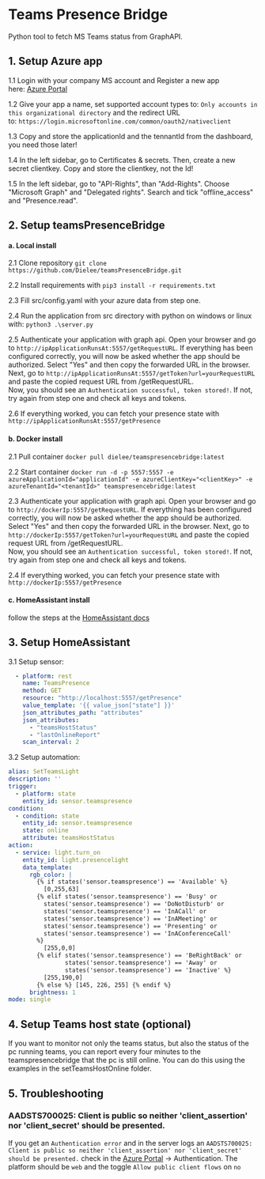 # Teams Presence Bridge
Python tool to fetch MS Teams status from GraphAPI.

## 1. Setup Azure app

1.1 Login with your company MS account and Register a new app here: [Azure Portal](https://portal.azure.com/#blade/Microsoft_AAD_RegisteredApps/ApplicationsListBlade)

1.2 Give your app a name, set supported account types to: `Only accounts in this organizational directory` and the redirect URL to: `https://login.microsoftonline.com/common/oauth2/nativeclient`

1.3 Copy and store the applicationId and the tennantId from the dashboard, you need those later!

1.4 In the left sidebar, go to Certificates & secrets. Then, create a new secret clientkey. Copy and store the clientkey, not the Id!

1.5 In the left sidebar, go to "API-Rights", than "Add-Rights". Choose "Microsoft Graph" and "Delegated rights". Search and tick "offline_access" and "Presence.read".

##  2. Setup teamsPresenceBridge
#### a. Local install

2.1 Clone repository `git clone https://github.com/Dielee/teamsPresenceBridge.git`

2.2 Install requirements with `pip3 install -r requirements.txt`

2.3 Fill src/config.yaml with your azure data from step one.

2.4 Run the application from src directory with python on windows or linux with:
`python3 .\server.py`

2.5 Authenticate your application with graph api. Open your browser and go to `http://ipApplicationRunsAt:5557/getRequestURL`. 
If everything has been configured correctly, you will now be asked whether the app should be authorized. 
Select "Yes" and then copy the forwarded URL in the browser. 
Next, go to `http://ipApplicationRunsAt:5557/getToken?url=yourRequestURL` and paste the copied request URL from /getRequestURL.  
Now, you should see an `Authentication successful, token stored!`. If not, try again from step one and check all keys and tokens.

2.6 If everything worked, you can fetch your presence state with `http://ipApplicationRunsAt:5557/getPresence` 

#### b. Docker install

2.1 Pull container `docker pull dielee/teamspresencebridge:latest`

2.2 Start container `docker run -d -p 5557:5557 -e azureApplicationId="applicationId" -e azureClientKey="<clientKey>" -e azureTenantId="<tenantId>" teamspresencebridge:latest`

2.3 Authenticate your application with graph api. Open your browser and go to `http://dockerIp:5557/getRequestURL`. 
If everything has been configured correctly, you will now be asked whether the app should be authorized. 
Select "Yes" and then copy the forwarded URL in the browser. 
Next, go to `http://dockerIp:5557/getToken?url=yourRequestURL` and paste the copied request URL from /getRequestURL.  
Now, you should see an `Authentication successful, token stored!`. If not, try again from step one and check all keys and tokens.

2.4 If everything worked, you can fetch your presence state with `http://dockerIp:5557/getPresence` 

#### c. HomeAssistant install
follow the steps at the [HomeAssistant docs](https://developers.home-assistant.io/docs/add-ons/tutorial#step-2-installing-and-testing-your-add-on)

## 3. Setup HomeAssistant

3.1 Setup sensor:
``` yaml
  - platform: rest
    name: TeamsPresence
    method: GET
    resource: "http://localhost:5557/getPresence"
    value_template: '{{ value_json["state"] }}'
    json_attributes_path: "attributes"
    json_attributes:
      - "teamsHostStatus"
      - "lastOnlineReport"
    scan_interval: 2
```
3.2 Setup automation:
``` yaml
alias: SetTeamsLight
description: ''
trigger:
  - platform: state
    entity_id: sensor.teamspresence
condition:
  - condition: state
    entity_id: sensor.teamspresence
    state: online
    attribute: teamsHostStatus
action:
  - service: light.turn_on
    entity_id: light.presencelight
    data_template:
      rgb_color: |
        {% if states('sensor.teamspresence') == 'Available' %}
          [0,255,63]
        {% elif states('sensor.teamspresence') == 'Busy' or
          states('sensor.teamspresence') == 'DoNotDisturb' or
          states('sensor.teamspresence') == 'InACall' or
          states('sensor.teamspresence') == 'InAMeeting' or
          states('sensor.teamspresence') == 'Presenting' or
          states('sensor.teamspresence') == 'InAConferenceCall'
        %}
          [255,0,0]
        {% elif states('sensor.teamspresence') == 'BeRightBack' or
                states('sensor.teamspresence') == 'Away' or
                states('sensor.teamspresence') == 'Inactive' %}
          [255,190,0]
        {% else %} [145, 226, 255] {% endif %}
      brightness: 1
mode: single

```

## 4. Setup Teams host state (optional)
If you want to monitor not only the teams status, but also the status of the pc running teams, you can report every four minutes to the teamspresencebridge that the pc is still online. You can do this using the examples in the setTeamsHostOnline folder.

## 5. Troubleshooting
###  AADSTS700025: Client is public so neither 'client_assertion' nor 'client_secret' should be presented.
If you get an `Authentication error` and in the server logs an `AADSTS700025: Client is public so neither 'client_assertion' nor 'client_secret' should be presented.`
check in the [Azure Portal](https://portal.azure.com/#blade/Microsoft_AAD_RegisteredApps/ApplicationsListBlade) -> Authentication. 
The platform should be `web` and the toggle `Allow public client flows` on `no`
